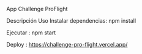 
App Challenge ProFlight


Descripción Uso Instalar dependencias: npm install


Ejecutar : npm start


Deploy : https://challenge-pro-flight.vercel.app/

